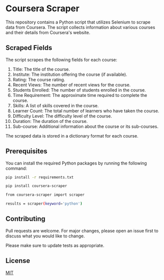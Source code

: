# Coursera Scraper

This repository contains a Python script that utilizes Selenium to scrape data from Coursera. The script collects information about various courses and their details from Coursera's website.

## Scraped Fields

The script scrapes the following fields for each course:
1. Title: The title of the course.
2. Institute: The institution offering the course (if available).
3. Rating: The course rating.
4. Recent Views: The number of recent views for the course.
5. Students Enrolled: The number of students enrolled in the course.
6. Time Requirement: The approximate time required to complete the course.
7. Skills: A list of skills covered in the course.
8. Learner Count: The total number of learners who have taken the course.
9. Difficulty Level: The difficulty level of the course.
10. Duration: The duration of the course.
11. Sub-course: Additional information about the course or its sub-courses.

The scraped data is stored in a dictionary format for each course.

## Prerequisites
You can install the required Python packages by running the following command:
```bash
pip install -r requirements.txt

pip install coursera-scraper

from coursera-scraper import scraper

results = scraper(keyword='python')
```


## Contributing

Pull requests are welcome. For major changes, please open an issue first
to discuss what you would like to change.

Please make sure to update tests as appropriate.

## License

[MIT](https://choosealicense.com/licenses/mit/)
